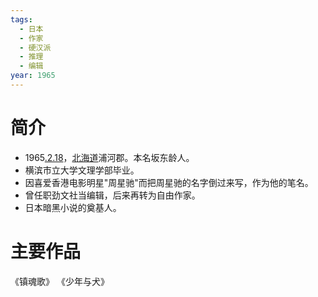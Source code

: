 ```yaml
---
tags:
  - 日本
  - 作家
  - 硬汉派
  - 推理
  - 编辑
year: 1965
---
```

# 简介

- 1965[.2.18](2024-02-18.md)，[北海道](北海道.md)浦河郡。本名坂东龄人。
- 横滨市立大学文理学部毕业。
- 因喜爱香港电影明星"周星驰"而把周星驰的名字倒过来写，作为他的笔名。
- 曾任职劲文社当编辑，后来再转为自由作家。
- 日本暗黑小说的奠基人。
# 主要作品

《镇魂歌》
《少年与犬》